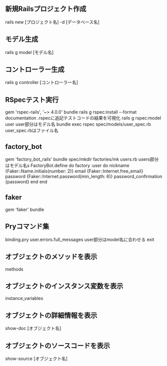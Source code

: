 ## 新規Railsプロジェクト作成
rails new [プロジェクト名] -d [データベース名]
## モデル生成
rails g model [モデル名]
## コントローラー生成
rails g controller [コントローラー名]
## RSpecテスト実行
gem 'rspec-rails', '~> 4.0.0'
bundle
rails g rspec:install
--format documentation .rspecに追記テストコードの結果を可視化
rails g rspec:model user user部分はモデル名
bundle exec rspec spec/models/user_spec.rb user_spec.rbはファイル名
## factory_bot
gem 'factory_bot_rails'
bundle
spec/mkdir factories/mk users.rb users部分はモデル名s
FactoryBot.define do
  factory :user do
    nickname              {Faker::Name.initials(number: 2)}
    email                 {Faker::Internet.free_email}
    password              {Faker::Internet.password(min_length: 6)}
    password_confirmation {password}
  end
end
## faker
gem 'faker'
bundle

## Pryコマンド集
binding.pry
user.errors.full_messages user部分はmodel名に合わせる
exit
## オブジェクトのメソッドを表示
methods
## オブジェクトのインスタンス変数を表示
instance_variables
## オブジェクトの詳細情報を表示
show-doc [オブジェクト名]
## オブジェクトのソースコードを表示
show-source [オブジェクト名]
